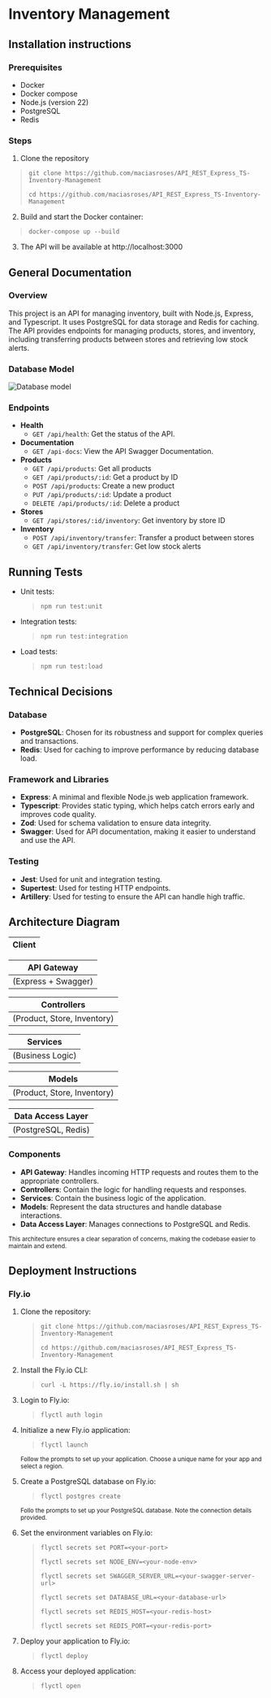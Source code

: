 # Inventory Management

## Installation instructions

### Prerequisites

- Docker
- Docker compose
- Node.js (version 22)
- PostgreSQL
- Redis

### Steps

1. Clone the repository

> `git clone https://github.com/maciasroses/API_REST_Express_TS-Inventory-Management`
>
> `cd https://github.com/maciasroses/API_REST_Express_TS-Inventory-Management`

2. Build and start the Docker container:

> `docker-compose up --build`

3. The API will be available at http://localhost:3000

## General Documentation

### Overview

This project is an API for managing inventory, built with Node.js, Express, and Typescript. It uses PostgreSQL for data storage and Redis for caching. The API provides endpoints for managing products, stores, and inventory, including transferring products between stores and retrieving low stock alerts.

### Database Model

<img alt="Database model" src="database model.png" />

### Endpoints

- <strong>Health</strong>
  - `GET /api/health`: Get the status of the API.
- <strong>Documentation</strong>
  - `GET /api-docs`: View the API Swagger Documentation.
- <strong>Products</strong>
  - `GET /api/products`: Get all products
  - `GET /api/products/:id`: Get a product by ID
  - `POST /api/products`: Create a new product
  - `PUT /api/products/:id`: Update a product
  - `DELETE /api/products/:id`: Delete a product
- <strong>Stores</strong>
  - `GET /api/stores/:id/inventory`: Get inventory by store ID
- <strong>Inventory</strong>
  - `POST /api/inventory/transfer`: Transfer a product between stores
  - `GET /api/inventory/transfer`: Get low stock alerts

## Running Tests

- Unit tests:
  > `npm run test:unit`
- Integration tests:
  > `npm run test:integration`
- Load tests:
  > `npm run test:load`

## Technical Decisions

### Database

- <strong>PostgreSQL</strong>: Chosen for its robustness and support for complex queries and transactions.
- <strong>Redis</strong>: Used for caching to improve performance by reducing database load.

### Framework and Libraries

- <strong>Express</strong>: A minimal and flexible Node.js web application framework.
- <strong>Typescript</strong>: Provides static typing, which helps catch errors early and improves code quality.
- <strong>Zod</strong>: Used for schema validation to ensure data integrity.
- <strong>Swagger</strong>: Used for API documentation, making it easier to understand and use the API.

### Testing

- <strong>Jest</strong>: Used for unit and integration testing.
- <strong>Supertest</strong>: Used for testing HTTP endpoints.
- <strong>Artillery</strong>: Used for testing to ensure the API can handle high traffic.

## Architecture Diagram

| Client |
| ------ |

| API Gateway         |
| ------------------- |
| (Express + Swagger) |

| Controllers                 |
| --------------------------- |
| (Product, Store, Inventory) |

| Services         |
| ---------------- |
| (Business Logic) |

| Models                      |
| --------------------------- |
| (Product, Store, Inventory) |

| Data Access Layer   |
| ------------------- |
| (PostgreSQL, Redis) |

### Components

- <strong>API Gateway</strong>: Handles incoming HTTP requests and routes them to the appropriate controllers.
- <strong>Controllers</strong>: Contain the logic for handling requests and responses.
- <strong>Services</strong>: Contain the business logic of the application.
- <strong>Models</strong>: Represent the data structures and handle database interactions.
- <strong>Data Access Layer</strong>: Manages connections to PostgreSQL and Redis.

<small>This architecture ensures a clear separation of concerns, making the codebase easier to maintain and extend.</small>

## Deployment Instructions

### Fly.io

1. Clone the repository:

   > `git clone https://github.com/maciasroses/API_REST_Express_TS-Inventory-Management`
   >
   > `cd https://github.com/maciasroses/API_REST_Express_TS-Inventory-Management`

2. Install the Fly.io CLI:

   > `curl -L https://fly.io/install.sh | sh`

3. Login to Fly.io:

   > `flyctl auth login`

4. Initialize a new Fly.io application:

   > `flyctl launch`

   <small>Follow the prompts to set up your application. Choose a unique name for your app and select a region.</small>

5. Create a PostgreSQL database on Fly.io:

   > `flyctl postgres create`

   <small>Follo the prompts to set up your PostgreSQL database. Note the connection details provided.</small>

6. Set the environment variables on Fly.io:

   > `flyctl secrets set PORT=<your-port>`
   >
   > `flyctl secrets set NODE_ENV=<your-node-env>`
   >
   > `flyctl secrets set SWAGGER_SERVER_URL=<your-swagger-server-url>`
   >
   > `flyctl secrets set DATABASE_URL=<your-database-url>`
   >
   > `flyctl secrets set REDIS_HOST=<your-redis-host>`
   >
   > `flyctl secrets set REDIS_PORT=<your-redis-port>`

7. Deploy your application to Fly.io:

   > `flyctl deploy`

8. Access your deployed application:
   > `flyctl open`
